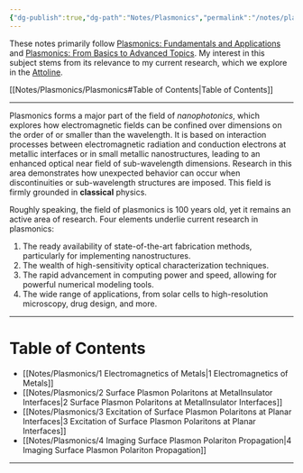 ```yaml
---
{"dg-publish":true,"dg-path":"Notes/Plasmonics","permalink":"/notes/plasmonics/","dgShowLocalGraph":true,"dgShowInlineTitle":"true","dgShowToc":"false","updated":"2025-01-28T23:40:16.644+01:00"}
---
```


These notes primarily follow [Plasmonics: Fundamentals and Applications](https://link.springer.com/book/10.1007/0-387-37825-1) and [Plasmonics: From Basics to Advanced Topics](https://link.springer.com/book/10.1007/978-3-642-28079-5). My interest in this subject stems from its relevance to my current research, which we explore in the [Attoline](https://ulp.ethz.ch/research/attoline.html).

[[Notes/Plasmonics/Plasmonics#Table of Contents\|Table of Contents]]

---

Plasmonics forms a major part of the field of _nanophotonics_, which explores how electromagnetic fields can be confined over dimensions on the order of or smaller than the wavelength. It is based on interaction processes between electromagnetic radiation and conduction electrons at metallic interfaces or in small metallic nanostructures, leading to an enhanced optical near field of sub-wavelength dimensions. Research in this area demonstrates how unexpected behavior can occur when discontinuities or sub-wavelength structures are imposed. This field is firmly grounded in **classical** physics.

Roughly speaking, the field of plasmonics is 100 years old, yet it remains an active area of research. Four elements underlie current research in plasmonics:
1. The ready availability of state-of-the-art fabrication methods, particularly for implementing nanostructures.
2. The wealth of high-sensitivity optical characterization techniques.
3. The rapid advancement in computing power and speed, allowing for powerful numerical modeling tools.
4. The wide range of applications, from solar cells to high-resolution microscopy, drug design, and more.

---
# Table of Contents
- [[Notes/Plasmonics/1 Electromagnetics of Metals\|1 Electromagnetics of Metals]]
- [[Notes/Plasmonics/2 Surface Plasmon Polaritons at MetalInsulator Interfaces\|2 Surface Plasmon Polaritons at MetalInsulator Interfaces]]
- [[Notes/Plasmonics/3 Excitation of Surface Plasmon Polaritons at Planar Interfaces\|3 Excitation of Surface Plasmon Polaritons at Planar Interfaces]]
- [[Notes/Plasmonics/4 Imaging Surface Plasmon Polariton Propagation\|4 Imaging Surface Plasmon Polariton Propagation]]

---

